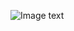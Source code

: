 ![Image text](https://raw.githubusercontent.com/brothers-js/react-native-ui-kit-demo/blob/master/screesnopshot/button.png)